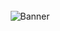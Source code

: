 <div align="center">
  <br />
  <img src="https://freeimage.host/i/dsoN5YJ" alt="Banner">
  <br />
</div>
